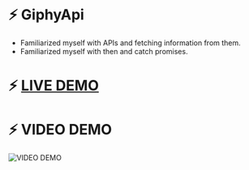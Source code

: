 # ⚡ GiphyApi

- Familiarized myself with APIs and fetching information from them.
- Familiarized myself with then and catch promises.

# ⚡ [LIVE DEMO](https://giphyapi-lyart.vercel.app/)

# ⚡ VIDEO DEMO <br>
![VIDEO DEMO](https://github.com/user-attachments/assets/882d5c09-2256-43c7-be1f-d86af1d4f084)
